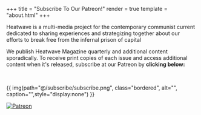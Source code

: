 +++
title = "Subscribe To Our Patreon!"
render = true
template = "about.html"
+++

Heatwave is a multi-media project for the contemporary communist current dedicated to sharing experiences and strategizing together about our efforts to break free from the infernal prison of capital

We publish Heatwave Magazine quarterly and additional content sporadically. To receive print copies of each issue and access additional content when it's released, subscribe at our Patreon by **clicking below:** 

&nbsp;

{{ img(path="@/subscribe/subscribe.png", class="bordered", alt="", caption="",style="display:none") }}

<a href="https://www.patreon.com/profile/creators?u=158785705" rel="patreon">![Patreon](https://heatwavemag.github.io/processed_images/subscribe.07473ed42a376b3c.jpg)</a>

